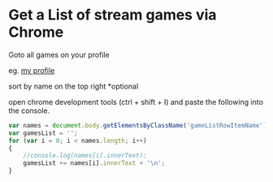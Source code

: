 # Get a List of stream games via Chrome

Goto all games on your profile

eg. [my profile](https://steamcommunity.com/profiles/76561198208160528/games/?tab=all)

sort by name on the top right *optional

open chrome development tools (ctrl + shift + I) and paste the following into the console.


```javascript
var names = document.body.getElementsByClassName('gameListRowItemName');
var gamesList = '';
for (var i = 0; i < names.length; i++)
{
	//console.log(names[i].innerText);
	gamesList += names[i].innerText + '\n';
}
```